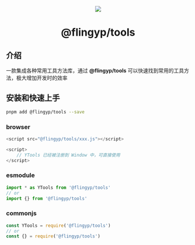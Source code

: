 <div align="center">
    <img src="https://gitee.com/xiaopeng77/typora-img/raw/master/img/Tools.png" style="zoom:100%;"></img>
    <h1>@flingyp/tools</h1>
</div>

## 介绍

一款集成各种常用工具方法库，通过 **@flingyp/tools** 可以快速找到常用的工具方法，极大增加开发时的效率

## 安装和快速上手

```sh
pnpm add @flingyp/tools --save
```

### browser

```javascript
<script src="@flingyp/tools/xxx.js"></script>

<script>
    // YTools 已经被注册到 Window 中，可直接使用
</script>
```

### esmodule

```javascript
import * as YTools from '@flingyp/tools'
// or
import {} from '@flingyp/tools'
```

### commonjs

```javascript
const YTools = require('@flingyp/tools')
// or
const {} = require('@flingyp/tools')
```
